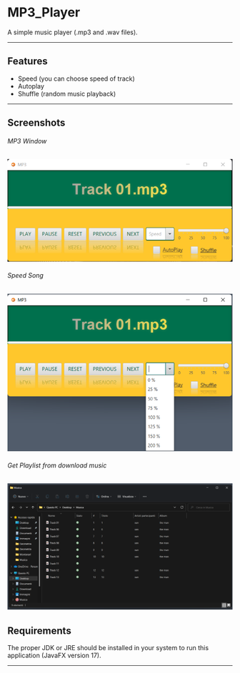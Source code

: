# MP3_Player
A simple music player (.mp3 and .wav files).

---

## Features
- Speed (you can choose speed of track)
- Autoplay
- Shuffle (random music playback)

---

## Screenshots
###### MP3 Window
![mp3.png](https://github.com/marphuz/MP3_Player/blob/master/screenshot/mp3.png)

###### Speed Song
![mp3 speed.png](https://github.com/marphuz/MP3_Player/blob/master/screenshot/mp3%20speed.png)


###### Get Playlist from download music
![mp3 music.png](https://github.com/marphuz/MP3_Player/blob/master/screenshot/mp3%20music.png)
---

## Requirements
The proper JDK or JRE should be installed in your system to run this application (JavaFX version 17).

---
